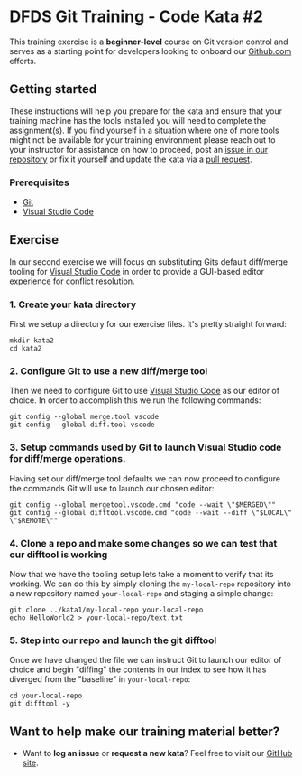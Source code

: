 DFDS Git Training - Code Kata #2
======================================

This training exercise is a **beginner-level** course on Git version control and serves as a starting point for developers looking to onboard our [Github.com](https://github.com/dfds) efforts.

## Getting started
These instructions will help you prepare for the kata and ensure that your training machine has the tools installed you will need to complete the assignment(s). If you find yourself in a situation where one of more tools might not be available for your training environment please reach out to your instructor for assistance on how to proceed, post an [issue in our repository](https://github.com/dfds/dojo/issues) or fix it yourself and update the kata via a [pull request](https://github.com/dfds/dojo/pulls).


### Prerequisites
* [Git](https://git-scm.com/downloads)
* [Visual Studio Code](https://code.visualstudio.com/download)

## Exercise
In our second exercise we will focus on substituting Gits default diff/merge tooling for [Visual Studio Code](https://code.visualstudio.com/download) in order to provide a GUI-based editor experience for conflict resolution.

### 1. Create your kata directory
First we setup a directory for our exercise files. It's pretty straight forward:

```
mkdir kata2
cd kata2
```

### 2. Configure Git to use a new diff/merge tool
Then we need to configure Git to use [Visual Studio Code](https://code.visualstudio.com/download) as our editor of choice. In order to accomplish this we run the following commands:

```
git config --global merge.tool vscode
git config --global diff.tool vscode
```

### 3. Setup commands used by Git to launch Visual Studio code for diff/merge operations.
Having set our diff/merge tool defaults we can now proceed to configure the commands Git will use to launch our chosen editor:

```
git config --global mergetool.vscode.cmd "code --wait \"$MERGED\""
git config --global difftool.vscode.cmd "code --wait --diff \"$LOCAL\" \"$REMOTE\""
```

### 4. Clone a repo and make some changes so we can test that our difftool is working
Now that we have the tooling setup lets take a moment to verify that its working. We can do this by simply cloning the `my-local-repo` repository into a new repository named `your-local-repo` and staging a simple change:

```
git clone ../kata1/my-local-repo your-local-repo
echo HelloWorld2 > your-local-repo/text.txt
```

### 5. Step into our repo and launch the git difftool
Once we have changed the file we can instruct Git to launch our editor of choice and begin "diffing" the contents in our index to see how it has diverged from the "baseline" in `your-local-repo`:

```
cd your-local-repo
git difftool -y
```

## Want to help make our training material better?
 * Want to **log an issue** or **request a new kata**? Feel free to visit our [GitHub site](https://github.com/dfds/dojo/issues).
